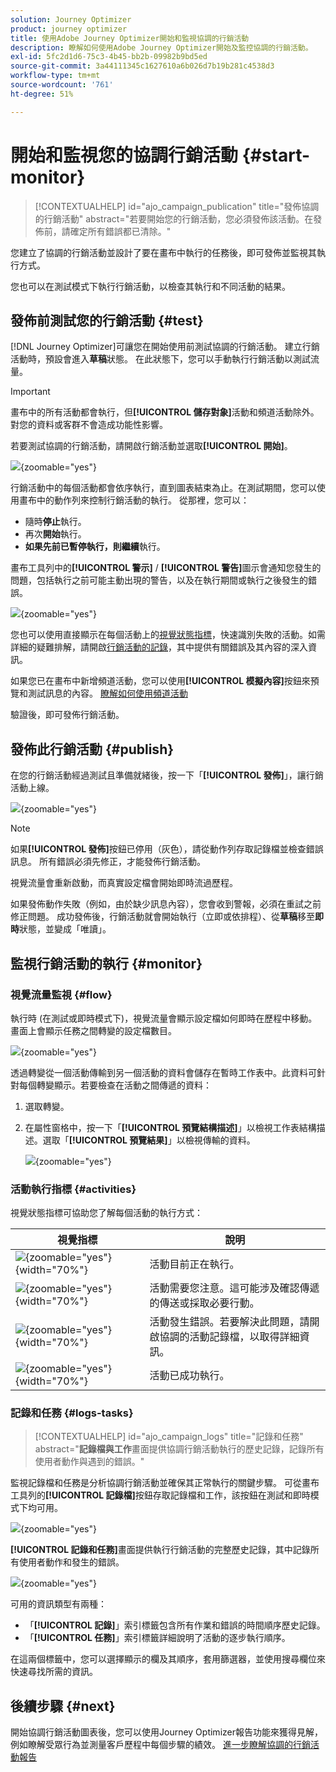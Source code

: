 ```yaml
---
solution: Journey Optimizer
product: journey optimizer
title: 使用Adobe Journey Optimizer開始和監視協調的行銷活動
description: 瞭解如何使用Adobe Journey Optimizer開始及監控協調的行銷活動。
exl-id: 5fc2d1d6-75c3-4b45-bb2b-09982b9bd5ed
source-git-commit: 3a44111345c1627610a6b026d7b19b281c4538d3
workflow-type: tm+mt
source-wordcount: '761'
ht-degree: 51%

---
```



# 開始和監視您的協調行銷活動 {#start-monitor}

>[!CONTEXTUALHELP]
>id="ajo_campaign_publication"
>title="發佈協調的行銷活動"
>abstract="若要開始您的行銷活動，您必須發佈該活動。在發佈前，請確定所有錯誤都已清除。"

您建立了協調的行銷活動並設計了要在畫布中執行的任務後，即可發佈並監視其執行方式。

您也可以在測試模式下執行行銷活動，以檢查其執行和不同活動的結果。

## 發佈前測試您的行銷活動 {#test}

[!DNL Journey Optimizer]可讓您在開始使用前測試協調的行銷活動。 建立行銷活動時，預設會進入&#x200B;**草稿**&#x200B;狀態。 在此狀態下，您可以手動執行行銷活動以測試流量。

>[!IMPORTANT]
>
>畫布中的所有活動都會執行，但&#x200B;**[!UICONTROL 儲存對象]**&#x200B;活動和頻道活動除外。 對您的資料或客群不會造成功能性影響。

若要測試協調的行銷活動，請開啟行銷活動並選取&#x200B;**[!UICONTROL 開始]**。

![](assets/campaign-start.png){zoomable="yes"}

行銷活動中的每個活動都會依序執行，直到圖表結束為止。在測試期間，您可以使用畫布中的動作列來控制行銷活動的執行。 從那裡，您可以：

* 隨時&#x200B;**停止**&#x200B;執行。
* 再次&#x200B;**開始**&#x200B;執行。
* **如果先前已暫停執行，則繼續**&#x200B;執行。

畫布工具列中的&#x200B;**[!UICONTROL 警示]** / **[!UICONTROL 警告]**&#x200B;圖示會通知您發生的問題，包括執行之前可能主動出現的警告，以及在執行期間或執行之後發生的錯誤。

![](assets/campaign-warning.png){zoomable="yes"}

您也可以使用直接顯示在每個活動上的[視覺狀態指標](#activities)，快速識別失敗的活動。如需詳細的疑難排解，請開啟[行銷活動的記錄](#logs-tasks)，其中提供有關錯誤及其內容的深入資訊。

如果您已在畫布中新增頻道活動，您可以使用&#x200B;**[!UICONTROL 模擬內容]**&#x200B;按鈕來預覽和測試訊息的內容。 [瞭解如何使用頻道活動](activities/channels.md)

驗證後，即可發佈行銷活動。

## 發佈此行銷活動 {#publish}

在您的行銷活動經過測試且準備就緒後，按一下「**[!UICONTROL 發佈]**」，讓行銷活動上線。

![](assets/campaign-publish.png){zoomable="yes"}

>[!NOTE]
>
>如果&#x200B;**[!UICONTROL 發佈]**&#x200B;按鈕已停用（灰色），請從動作列存取記錄檔並檢查錯誤訊息。 所有錯誤必須先修正，才能發佈行銷活動。

視覺流量會重新啟動，而真實設定檔會開始即時流過歷程。

如果發佈動作失敗（例如，由於缺少訊息內容），您會收到警報，必須在重試之前修正問題。 成功發佈後，行銷活動就會開始執行（立即或依排程）、從&#x200B;**草稿**&#x200B;移至&#x200B;**即時**&#x200B;狀態，並變成「唯讀」。

## 監視行銷活動的執行 {#monitor}

### 視覺流量監視 {#flow}

執行時 (在測試或即時模式下)，視覺流量會顯示設定檔如何即時在歷程中移動。畫面上會顯示任務之間轉變的設定檔數目。

![](assets/workflow-execution.png){zoomable="yes"}

透過轉變從一個活動傳輸到另一個活動的資料會儲存在暫時工作表中。此資料可針對每個轉變顯示。若要檢查在活動之間傳遞的資料：

1. 選取轉變。
1. 在屬性窗格中，按一下「**[!UICONTROL 預覽結構描述]**」以檢視工作表結構描述。選取「**[!UICONTROL 預覽結果]**」以檢視傳輸的資料。

   ![](assets/transition.png){zoomable="yes"}

### 活動執行指標 {#activities}

視覺狀態指標可協助您了解每個活動的執行方式：

| 視覺指標 | 說明 |
|-----|------------|
| ![](assets/activity-status-pending.png){zoomable="yes"}{width="70%"} | 活動目前正在執行。 |
| ![](assets/activity-status-orange.png){zoomable="yes"}{width="70%"} | 活動需要您注意。這可能涉及確認傳遞的傳送或採取必要行動。 |
| ![](assets/activity-status-red.png){zoomable="yes"}{width="70%"} | 活動發生錯誤。若要解決此問題，請開啟協調的活動記錄檔，以取得詳細資訊。 |
| ![](assets/activity-status-green.png){zoomable="yes"}{width="70%"} | 活動已成功執行。 |

### 記錄和任務 {#logs-tasks}

>[!CONTEXTUALHELP]
>id="ajo_campaign_logs"
>title="記錄和任務"
>abstract="**記錄檔與工作**&#x200B;畫面提供協調行銷活動執行的歷史記錄，記錄所有使用者動作與遇到的錯誤。"

監視記錄檔和任務是分析協調行銷活動並確保其正常執行的關鍵步驟。 可從畫布工具列的&#x200B;**[!UICONTROL 記錄檔]**&#x200B;按鈕存取記錄檔和工作，該按鈕在測試和即時模式下均可用。

![](assets/logs-button.png){zoomable="yes"}

**[!UICONTROL 記錄和任務]**&#x200B;畫面提供執行行銷活動的完整歷史記錄，其中記錄所有使用者動作和發生的錯誤。

![](assets/workflow-logs.png){zoomable="yes"}

可用的資訊類型有兩種：

* 「**[!UICONTROL 記錄]**」索引標籤包含所有作業和錯誤的時間順序歷史記錄。
* 「**[!UICONTROL 任務]**」索引標籤詳細說明了活動的逐步執行順序。

在這兩個標籤中，您可以選擇顯示的欄及其順序，套用篩選器，並使用搜尋欄位來快速尋找所需的資訊。

## 後續步驟 {#next}

開始協調行銷活動圖表後，您可以使用Journey Optimizer報告功能來獲得見解，例如瞭解受眾行為並測量客戶歷程中每個步驟的績效。 [進一步瞭解協調的行銷活動報告](../orchestrated/reporting-campaigns.md)
